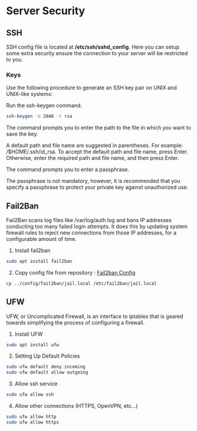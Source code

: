 # Server Security

## SSH

SSH config file is located at **/etc/ssh/sshd_config**. Here you can setup some extra security ensure the connection to your server will be restricted to you.

### Keys

Use the following procedure to generate an SSH key pair on UNIX and UNIX-like systems:

Run the ssh-keygen command.

```bash
ssh-keygen -b 2048 -t rsa
```

The command prompts you to enter the path to the file in which you want to save the key.

A default path and file name are suggested in parentheses. For example: /$HOME/.ssh/id_rsa. To accept the default path and file name, press Enter. Otherwise, enter the required path and file name, and then press Enter.

The command prompts you to enter a passphrase.

The passphrase is not mandatory, however, it is recommended that you specify a passphrase to protect your private key against unauthorized use.

## Fail2Ban

Fail2Ban scans log files like /var/log/auth.log and bans IP addresses conducting too many failed login attempts. It does this by updating system firewall rules to reject new connections from those IP addresses, for a configurable amount of time.

1. Install fail2ban

```bash
sudo apt install fail2ban
```

2. Copy config file from repository : [Fail2ban Config](../config/fail2ban/jail.local)

```bash
cp ../config/fail2ban/jail.local /etc/fail2ban/jail.local
```

## UFW

UFW, or Uncomplicated Firewall, is an interface to iptables that is geared towards simplifying the process of configuring a firewall.

1. Install UFW

```bash
sudo apt install ufw
```

2. Setting Up Default Policies

```bash
sudo ufw default deny incoming
sudo ufw default allow outgoing
```

3. Allow ssh service
```bash
sudo ufw allow ssh
```
4. Allow other connections (HTTPS, OpenVPN, etc...)

```bash
sudo ufw allow http
sudo ufw allow https
```